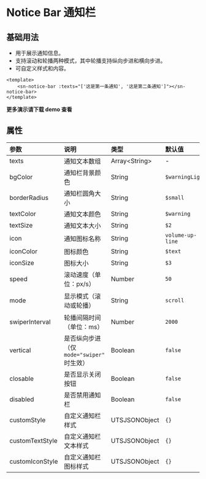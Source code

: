 # Notice Bar 通知栏
## 基础用法
- 用于展示通知信息。
- 支持滚动和轮播两种模式，其中轮播支持纵向步进和横向步进。
- 可自定义样式和内容。
```vue
<template>
	<sn-notice-bar :texts="['这是第一条通知', '这是第二条通知']"></sn-notice-bar>
</template>
```
**更多演示请下载 demo 查看**
## 属性
| 参数            | 说明                                      | 类型            | 默认值           | 可选值              |
| :-------------- | :---------------------------------------- | :-------------- | :--------------- | :------------------ |
| texts           | 通知文本数组                              | Array\<String\> | -                | -                   |
| bgColor         | 通知栏背景颜色                            | String          | `$warningLight`  | -                   |
| borderRadius | 通知栏圆角大小 | String | `$small` | - |
| textColor       | 通知文本颜色                              | String          | `$warning`       | -                   |
| textSize        | 通知文本大小                              | String          | `$2`             | -                   |
| icon            | 通知图标名称                              | String          | `volume-up-line` | -                   |
| iconColor       | 图标颜色                                  | String          | `$text`          | -                   |
| iconSize        | 图标大小                                  | String          | `$3`             | -                   |
| speed           | 滚动速度（单位：px/s）                    | Number          | `50`             | -                   |
| mode            | 显示模式（滚动或轮播）                    | String          | `scroll`         | `scroll` \| `swiper` |
| swiperInterval  | 轮播间隔时间（单位：ms）                  | Number          | `2000`           | -                   |
| vertical        | 是否纵向步进（仅 `mode="swiper"` 时生效） | Boolean         | `false`          | `true` |
| closable        | 是否显示关闭按钮                          | Boolean         | `false`          | `true` |
| disabled        | 是否禁用通知栏                            | Boolean         | `false`          | `true` |
| customStyle     | 自定义通知栏样式                          | UTSJSONObject   | `{}`             | -                   |
| customTextStyle | 自定义通知栏文本样式                      | UTSJSONObject   | `{}`             | -                   |
| customIconStyle | 自定义通知栏图标样式                      | UTSJSONObject   | `{}`             | -                   |

<DemoPhone name="sn-notice-bar" />